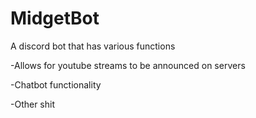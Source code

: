 # MidgetBot
A discord bot that has various functions

-Allows for youtube streams to be announced on servers

-Chatbot functionality

-Other shit
